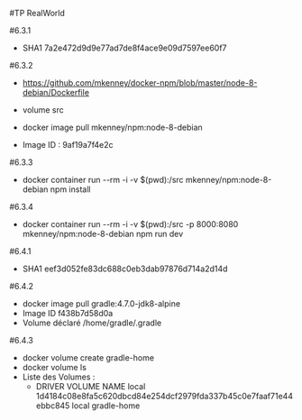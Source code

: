 #TP RealWorld


#6.3.1
  * SHA1 7a2e472d9d9e77ad7de8f4ace9e09d7597ee60f7

#6.3.2
  * https://github.com/mkenney/docker-npm/blob/master/node-8-debian/Dockerfile
  * volume src

  * docker image pull mkenney/npm:node-8-debian
  * Image ID : 9af19a7f4e2c

#6.3.3
  * docker container run --rm -i -v $(pwd):/src mkenney/npm:node-8-debian npm install

#6.3.4
  * docker container run --rm -i -v $(pwd):/src -p 8000:8080 mkenney/npm:node-8-debian npm run dev

#6.4.1
  * SHA1 eef3d052fe83dc688c0eb3dab97876d714a2d14d

#6.4.2
  * docker image pull gradle:4.7.0-jdk8-alpine
  * Image ID f438b7d58d0a
  * Volume déclaré /home/gradle/.gradle

#6.4.3
  * docker volume create gradle-home
  * docker volume ls
  * Liste des Volumes : 
    *  DRIVER              VOLUME NAME
       local               1d4184c08e8fa5c620dbcd84e254dcf2979fda337b45c0e7faaf71e44ebbc845
       local               gradle-home
 

